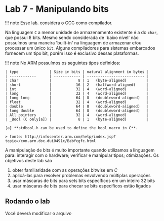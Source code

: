 # Lab 7 - Manipulando bits

!!! note
    Esse lab. considera o GCC como compilador.

Na linguagem `C` a menor unidade de armazenamento existente é a do `char`, que possui 8 bits. Mesmo sendo considerada de 'baixo nível' não possuímos uma maneira 'built-in' na linguagem de armazenar e/ou processar um único `bit`. Alguns compiladores para sistemas embarcados fornecem um tipo bit, porém isso é exclusivo dessas plataformas.

!!! note
    No ARM possuímos os seguintes tipos definidos:
    
    | type              | Size in bits | natural alignment in bytes |
    | ------------      | ------------ | -------------------------- |
    | char              |            8 | 1   (byte-aligned)         |
    | short             |           16 | 2   (halfword-aligned)     |
    | int               |           32 | 4   (word-aligned)         |
    | long              |           32 | 4   (word-aligned)         |
    | long long         |           64 | 8   (doubleword-aligned)   |
    | float             |           32 | 4   (word-aligned)         |
    | double            |           64 | 8   (doubleword-aligned)   |
    | long double       |           64 | 8   (doubleword-aligned)   |
    | All pointers      |           32 | 4   (word-aligned)         |
    | _Bool (C only[a]) |            8 | 1   (byte-aligned)         |
     
    [a] **stdbool.h can be used to define the bool macro in C**.
    
    > fonte: http://infocenter.arm.com/help/index.jsp?topic=/com.arm.doc.dui0491c/Babfcgfc.html

A manipulação de bits é muito importante quando utilizamos a linguagem para: interagir com o hardware; verificar e manipular tipos; otimizações. Os objetivos deste lab são

1. obter familiaridade com as operações bitwise em *C*
2. aplicá-las para resolver problemas envolvendo múltiplas operações
3. usar máscaras de bits para sets bits específicos em um inteiro 32 bits
4. usar máscaras de bits para checar se bits específicos estão ligados

## Rodando o lab

Você deverá modificar o arquivo 

